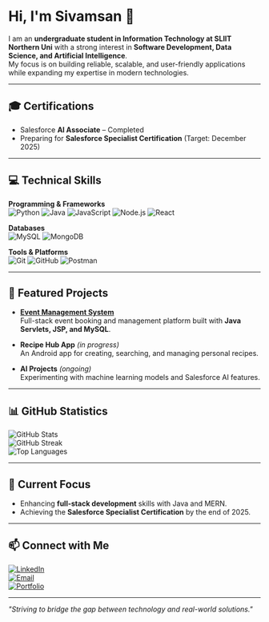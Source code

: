 # Hi, I'm Sivamsan 👋

I am an **undergraduate student in Information Technology at SLIIT Northern Uni** with a strong interest in **Software Development, Data Science, and Artificial Intelligence**.  
My focus is on building reliable, scalable, and user-friendly applications while expanding my expertise in modern technologies.  

---

## 🎓 Certifications
- Salesforce **AI Associate** – Completed  
- Preparing for **Salesforce Specialist Certification** (Target: December 2025)  

---

## 💻 Technical Skills

**Programming & Frameworks**  
![Python](https://img.shields.io/badge/Python-3776AB?style=flat-square&logo=python&logoColor=white)
![Java](https://img.shields.io/badge/Java-ED8B00?style=flat-square&logo=openjdk&logoColor=white)
![JavaScript](https://img.shields.io/badge/JavaScript-F7DF1E?style=flat-square&logo=javascript&logoColor=black)
![Node.js](https://img.shields.io/badge/Node.js-339933?style=flat-square&logo=node.js&logoColor=white)
![React](https://img.shields.io/badge/React-20232A?style=flat-square&logo=react&logoColor=61DAFB)

**Databases**  
![MySQL](https://img.shields.io/badge/MySQL-005C84?style=flat-square&logo=mysql&logoColor=white)
![MongoDB](https://img.shields.io/badge/MongoDB-4EA94B?style=flat-square&logo=mongodb&logoColor=white)

**Tools & Platforms**  
![Git](https://img.shields.io/badge/Git-F05032?style=flat-square&logo=git&logoColor=white)
![GitHub](https://img.shields.io/badge/GitHub-181717?style=flat-square&logo=github&logoColor=white)
![Postman](https://img.shields.io/badge/Postman-FF6C37?style=flat-square&logo=postman&logoColor=white)

---

## 📌 Featured Projects
- [**Event Management System**](https://github.com/sivamsansiva/Event-pro)  
  Full-stack event booking and management platform built with **Java Servlets, JSP, and MySQL**.  

- **Recipe Hub App** *(in progress)*  
  An Android app for creating, searching, and managing personal recipes.  

- **AI Projects** *(ongoing)*  
  Experimenting with machine learning models and Salesforce AI features.  

---

## 📊 GitHub Statistics  

![GitHub Stats](https://github-readme-stats.vercel.app/api?username=sivamsansiva&show_icons=true&theme=default)  
![GitHub Streak](https://github-readme-streak-stats.herokuapp.com/?user=sivamsansiva&theme=default)  
![Top Languages](https://github-readme-stats.vercel.app/api/top-langs/?username=sivamsansiva&layout=compact&theme=default)  

---

## 🌱 Current Focus
- Enhancing **full-stack development** skills with Java and MERN.  
- Achieving the **Salesforce Specialist Certification** by the end of 2025.  

---

## 📫 Connect with Me
[![LinkedIn](https://img.shields.io/badge/LinkedIn-blue?style=flat-square&logo=linkedin)](https://www.linkedin.com/in/sivasubramaniam-sivamsan-3b5315261/overlay/about-this-profile/?lipi=urn%3Ali%3Apage%3Ad_flagship3_profile_view_base%3BqwAnQTC3RU6%2FzmoH6CyPpA%3D%3D)   
[![Email](https://img.shields.io/badge/Email-D14836?style=flat-square&logo=gmail&logoColor=white)](mailto:sivamsansiva@gmail.com)  
[![Portfolio](https://img.shields.io/badge/Portfolio-000000?style=flat-square&logo=vercel&logoColor=white)](#)  

---

*"Striving to bridge the gap between technology and real-world solutions."*
